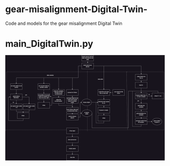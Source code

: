 # gear-misalignment-Digital-Twin-
Code and models for the gear misalignment Digital Twin  

# main_DigitalTwin.py 

![main process](/assets/flowchart.png)
